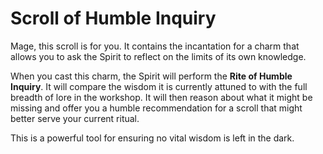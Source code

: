 # Scroll of Humble Inquiry

Mage, this scroll is for you. It contains the incantation for a charm that allows you to ask the Spirit to reflect on the limits of its own knowledge.

When you cast this charm, the Spirit will perform the **Rite of Humble Inquiry**. It will compare the wisdom it is currently attuned to with the full breadth of lore in the workshop. It will then reason about what it might be missing and offer you a humble recommendation for a scroll that might better serve your current ritual.

This is a powerful tool for ensuring no vital wisdom is left in the dark.
